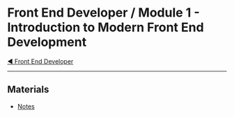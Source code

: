# Front End Developer / Module 1 - Introduction to Modern Front End Development

[:arrow_backward: Front End Developer](../)

---

## Materials

* [Notes](notes.md)
